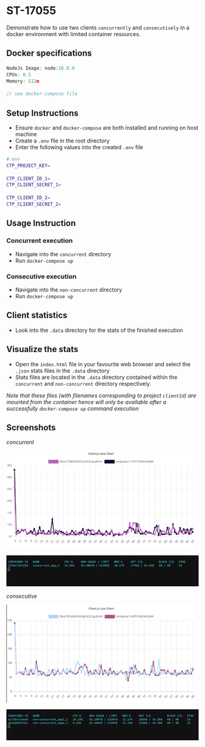 # ST-17055
Demonstrate how to use two clients `concurrently` and `consecutively` in a docker environment with limited container resources.

## Docker specifications

```ts
NodeJs Image: node:16.0.0
CPUs: 0.5
Memory: 512m

// see docker-compose file
```

## Setup Instructions

- Ensure `docker` and `docker-compose` are both installed and running on host machine
- Create a `.env` file in the root directory
- Enter the following values into the created `.env` file 

```bash
#.env
CTP_PROJECT_KEY=

CTP_CLIENT_ID_1=
CTP_CLIENT_SECRET_1=

CTP_CLIENT_ID_2=
CTP_CLIENT_SECRET_2=
```

## Usage Instruction

### Concurrent execution
- Navigate into the `concurrent` directory
- Run `docker-compose up`

### Consecutive execution 
- Navigate into the `non-concurrent` directory
- Run `docker-compose up`


## Client statistics
- Look into the `.data` directory for the stats of the finished execution


## Visualize the stats
- Open the `index.html` file in your favourite web browser and select the `.json` stats files in the `.data` directory
- Stats files are located in the `.data` directory contained within the `concurrent` and `non-concurrent` directory respectively.

_Note that these files (with filenames corresponding to project `clientId`) are mounted from the container hence will only be available after a successfully `docker-compose up` command execution_

## Screenshots

_concurrent_

![concurrent](benchmark/concurrent.png)

![docker-stats](benchmark/docker-stats.png)

<!-- _stats_ -->


_consecutive_

![concurrent](benchmark/consecutive.png)

![docker-stats](benchmark/docker-statss.png)

<!-- _stats_ -->
